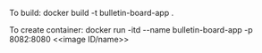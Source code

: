 To build:
docker build -t bulletin-board-app .

To create container:
docker run -itd --name bulletin-board-app -p 8082:8080 <<image ID/name>>
